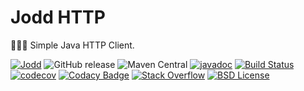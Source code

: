 # Jodd HTTP

👩🏻‍✈️ Simple Java HTTP Client.

[![Jodd](https://img.shields.io/badge/>-Jodd-orange)](https://github.com/oblac/jodd)
![GitHub release](https://img.shields.io/github/release/oblac/jodd-http.svg)
![Maven Central](https://img.shields.io/maven-central/v/org.jodd/jodd-http)
[![javadoc](https://javadoc.io/badge2/org.jodd/jodd-http/javadoc.svg)](https://javadoc.io/doc/org.jodd/jodd-http)
[![Build Status](https://img.shields.io/travis/oblac/jodd.svg)](https://travis-ci.org/oblac/jodd-http)
[![codecov](https://codecov.io/gh/oblac/jodd-http/branch/master/graph/badge.svg)](https://codecov.io/gh/oblac/jodd-http)
[![Codacy Badge](https://app.codacy.com/project/badge/Grade/3bcf17e031744b61bdaa71034fe639cf)](https://www.codacy.com/gh/oblac/jodd-http?utm_source=github.com&amp;utm_medium=referral&amp;utm_content=oblac/jodd-http&amp;utm_campaign=Badge_Grade)
[![Stack Overflow](https://img.shields.io/badge/stack%20overflow-jodd-4183C4.svg)](https://stackoverflow.com/questions/tagged/jodd)
[![BSD License](https://img.shields.io/badge/license-BSD--2--Clause-blue.svg)](https://github.com/oblac/jodd-http/blob/master/LICENSE)

